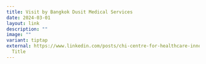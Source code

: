 ```yaml
---
title: Visit by Bangkok Dusit Medical Services
date: 2024-03-01
layout: link
description: ""
image: ""
variant: tiptap
external: https://www.linkedin.com/posts/chi-centre-for-healthcare-innovation_thechifactor-colearning-partnerships-activity-7169251553197977600-_SpB?utm_source=share&utm_medium=member_desktopExample
  Title
---
```

